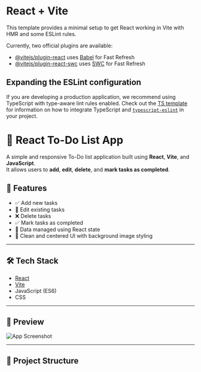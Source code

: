# React + Vite

This template provides a minimal setup to get React working in Vite with HMR and some ESLint rules.

Currently, two official plugins are available:

- [@vitejs/plugin-react](https://github.com/vitejs/vite-plugin-react/blob/main/packages/plugin-react) uses [Babel](https://babeljs.io/) for Fast Refresh
- [@vitejs/plugin-react-swc](https://github.com/vitejs/vite-plugin-react/blob/main/packages/plugin-react-swc) uses [SWC](https://swc.rs/) for Fast Refresh

## Expanding the ESLint configuration

If you are developing a production application, we recommend using TypeScript with type-aware lint rules enabled. Check out the [TS template](https://github.com/vitejs/vite/tree/main/packages/create-vite/template-react-ts) for information on how to integrate TypeScript and [`typescript-eslint`](https://typescript-eslint.io) in your project.

# 📝 React To-Do List App
A simple and responsive To-Do list application built using **React**, **Vite**, and **JavaScript**.  
It allows users to **add**, **edit**, **delete**, and **mark tasks as completed**.

## 🚀 Features

- ✅ Add new tasks
- 📝 Edit existing tasks
- ❌ Delete tasks
- ✅ Mark tasks as completed
- 💾 Data managed using React state
- 🎨 Clean and centered UI with background image styling

---

## 🛠️ Tech Stack

- [React](https://react.dev/)
- [Vite](https://vitejs.dev/)
- JavaScript (ES6)
- CSS

---

## 📸 Preview

![App Screenshot](./src/assets/bg.png.png)

---

## 📂 Project Structure

